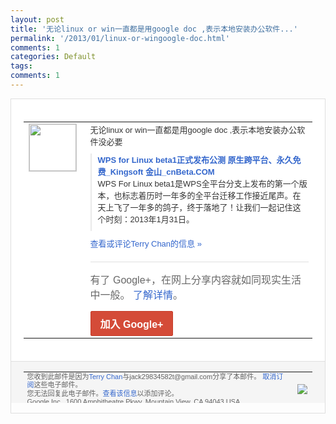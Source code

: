 ```yaml
---
layout: post
title: '无论linux or win一直都是用google doc ,表示本地安装办公软件...'
permalink: '/2013/01/linux-or-wingoogle-doc.html'
comments: 1
categories: Default
tags: 
comments: 1
---
```

<!-- X-Notifications: 1:d3e424c830000000 -->

<div style="border:solid 1px #dfdfdf;color:#686868;font:13px Arial"><div style="background-color:#fff;padding:20px;"><table cellpadding="0" cellspacing="0"><tr><td style="padding-right:15px;vertical-align:top"><a href="https://plus.google.com/_/notifications/emlink?emr=14900066512970582018&amp;emid=CLiBnYjwkbUCFSoUcgodowsAAA&amp;path=%2F108643996575278738906&amp;dt=1359610569511&amp;uob=8"><img height="75" src="https://lh3.googleusercontent.com/-KKRGTyJ5Bl0/AAAAAAAAAAI/AAAAAAAAtnY/R4QEWIp3Ur0/s75-c-k-a/photo.jpg" style="border:solid 1px #cccccc;" width="75"/></a></td><td style="width:578px;color:#333;font:13px Arial;vertical-align:top"><div style="padding-bottom:10px">无论linux or win一直都是用google doc ,表示本地安装办公软件没必要</div><div style="margin-bottom:10px;padding-left:10px; border-left:2px solid #EAEAEA"><span style="margin-right:5px"><a href="http://www.cnbeta.com/articles/224672.htm" style="color:#3366CC;text-decoration:none"><span style="font-weight:bold">WPS for Linux beta1正式发布公测 原生跨平台、永久免费_Kingsoft 金山_cnBeta.COM</span></a><div style="padding-bottom:10px">WPS For Linux beta1是WPS全平台分支上发布的第一<wbr/>个版本，也标志着历时一年多的全平台迁移工<wbr/>作接近尾声。在天上飞了一年多的鸽子，终于<wbr/>落地了！让我们一起记住这个时刻：2013<wbr/>年1月31日。</div></span></div><a href="https://plus.google.com/_/notifications/emlink?emr=14900066512970582018&amp;emid=CLiBnYjwkbUCFSoUcgodowsAAA&amp;path=%2F108643996575278738906%2Fposts%2FFdzv2mmR6kb%3Fgpinv%3DAMIXal9yZhc23oqwKmaQi5LcM_Ed-YyTaw_W6T6dDd8gGxv1PjYu-9A0ZeC_oXcE87QosQ7SdQmygrhfrv2PmozIdIe7YuGTeIKzAdtOBe2WQm4Ic4bKhss&amp;dt=1359610569511&amp;uob=8" style="color:#3366CC;text-decoration:none">查看或评论Terry Chan的信息 »</a><div style="margin-top:20px;border-top:solid 1px #dfdfdf"><div style="padding:15px 0;color:#686868;font:16px Arial">有了 Google+，在网上分享内容就如同现实生活中一般。 <a href="http://www.google.com/+/learnmore/" style="color:#3366CC;text-decoration:none">了解详情</a>。</div><a href="https://plus.google.com/_/notifications/emlink?emr=14900066512970582018&amp;emid=CLiBnYjwkbUCFSoUcgodowsAAA&amp;path=%2F%3Fgpinv%3DAMIXal9yZhc23oqwKmaQi5LcM_Ed-YyTaw_W6T6dDd8gGxv1PjYu-9A0ZeC_oXcE87QosQ7SdQmygrhfrv2PmozIdIe7YuGTeIKzAdtOBe2WQm4Ic4bKhss&amp;dt=1359610569511&amp;uob=8" style="display:inline-block;padding:7px 15px;background-color:#d44b38; color:#fff;font-size:16px; font-weight:bold;border-radius:2px;-webkit-border-radius:2px; -moz-border-radius:2px;border:solid 1px #c43b28; white-space:nowrap;text-decoration:none">加入 Google+</a></div></td></tr></table></div><div style="border-top:solid 1px #dfdfdf;padding:0 20px; background-color:#f5f5f5"><table cellpadding="0" cellspacing="0" style="height:50px"><tbody><tr><td style="vertical-align:middle;width:100%; color:#636363;font:11px Arial; line-height:120%">您收到此邮件是因为<a href="https://plus.google.com/_/notifications/emlink?emr=14900066512970582018&amp;emid=CLiBnYjwkbUCFSoUcgodowsAAA&amp;path=%2F108643996575278738906%3Fgpinv%3DAMIXal9yZhc23oqwKmaQi5LcM_Ed-YyTaw_W6T6dDd8gGxv1PjYu-9A0ZeC_oXcE87QosQ7SdQmygrhfrv2PmozIdIe7YuGTeIKzAdtOBe2WQm4Ic4bKhss&amp;dt=1359610569511&amp;uob=8" style="color:#3366CC;text-decoration:none">Terry Chan</a>与jack29834582t@gmail.com分享了本邮件。 <a href="https://plus.google.com/_/notifications/emlink?emr=14900066512970582018&amp;emid=CLiBnYjwkbUCFSoUcgodowsAAA&amp;path=%2F_%2Fnonplus%2Femailsettings%3Fgpinv%3DAMIXal9yZhc23oqwKmaQi5LcM_Ed-YyTaw_W6T6dDd8gGxv1PjYu-9A0ZeC_oXcE87QosQ7SdQmygrhfrv2PmozIdIe7YuGTeIKzAdtOBe2WQm4Ic4bKhss%26est%3DADH5u8V3LjRFGcVrRiXNmQFJLoj1aB6GPbNiipHWUMkt2CV8DGBaGr0iMagVESKp3Q24gPlRfOl_QYReUzg5byH9FoVWnlq9nhyTz9fbeEp6b1c4Bqkvdiv0vHkHUAS1WRgiezw9R62H5YDcaIB47zJeipmNfZRaPA&amp;dt=1359610569511&amp;uob=8" style="color:#3366CC;text-decoration:none">取消订阅</a>这些电子邮件。<br/>您无法回复此电子邮件。<a href="https://plus.google.com/_/notifications/emlink?emr=14900066512970582018&amp;emid=CLiBnYjwkbUCFSoUcgodowsAAA&amp;path=%2F108643996575278738906%2Fposts%2FFdzv2mmR6kb%3Fgpinv%3DAMIXal9yZhc23oqwKmaQi5LcM_Ed-YyTaw_W6T6dDd8gGxv1PjYu-9A0ZeC_oXcE87QosQ7SdQmygrhfrv2PmozIdIe7YuGTeIKzAdtOBe2WQm4Ic4bKhss&amp;dt=1359610569511&amp;uob=8" style="color:#3366CC;text-decoration:none">查看该信息</a>以添加评论。<br/>Google Inc., 1600 Amphitheatre Pkwy, Mountain View, CA 94043 USA<br/></td><td><img src="https://ssl.gstatic.com/s2/oz/images/notifications/logo/google-plus-6617a72bb36cc548861652780c9e6ff1.png"/></td></tr></tbody></table></div></div>